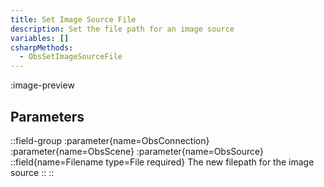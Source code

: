 ```yaml
---
title: Set Image Source File
description: Set the file path for an image source
variables: []
csharpMethods:
  - ObsSetImageSourceFile
---
```


:image-preview

## Parameters
::field-group
  :parameter{name=ObsConnection}
  :parameter{name=ObsScene}
  :parameter{name=ObsSource}
  ::field{name=Filename type=File required}
    The new filepath for the image source
  ::
::